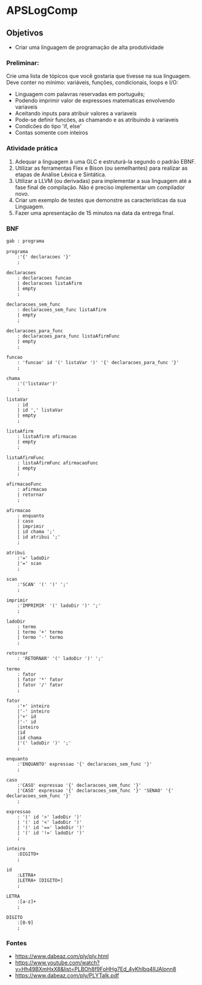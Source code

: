 # APSLogComp

## Objetivos
  * Criar uma linguagem de programação de alta produtividade

### Preliminar:
  Crie uma lista de tópicos que você gostaria que tivesse na sua linguagem. Deve conter no mínimo:  variáveis, funções, condicionais, loops e I/O:
  
  * Linguagem com palavras reservadas em português;
  * Podendo imprimir valor de expressoes matematicas envolvendo variaveis
  * Aceitando inputs para atribuir valores a variaveis
  * Pode-se definir funcões, as chamando e as atribuindo à variaveis
  * Condicões do tipo 'if, else'
  * Contas somente com inteiros

### Atividade prática

  1. Adequar a linguagem à uma GLC e estruturá-la segundo o padrão EBNF.
  2. Utilizar as ferramentas Flex e Bison (ou semelhantes) para realizar as etapas de Análise Léxica e
  Sintática.
  3. Utilizar a LLVM (ou derivadas) para implementar a sua linguagem até a fase final de compilação.
  Não é preciso implementar um compilador novo.
  4. Criar um exemplo de testes que demonstre as características da sua Linguagem.
  5. Fazer uma apresentação de 15 minutos na data da entrega final.

### BNF

  ```
  gab : programa

  programa
      :'{' declaracoes '}'
      ;

  declaracoes 
      : declaracoes funcao
      | declaracoes listaAfirm
      | empty
      ;

  declaracoes_sem_func 
      : declaracoes_sem_func listaAfirm
      | empty
      ;

  declaracoes_para_func 
      : declaracoes_para_func listaAfirmFunc
      | empty
      ;

  funcao
      : 'funcao' id '(' listaVar ')' '{' declaracoes_para_func '}'
      ;

  chama
      :'('listaVar')'
      ;

  listaVar   
      : id
      | id ',' listaVar
      | empty
      ;

  listaAfirm
      : listaAfirm afirmacao
      | empty
      ;

  listaAfirmFunc 
      : listaAfirmFunc afirmacaoFunc
      | empty
      ;

  afirmacaoFunc 
      : afirmacao
      | retornar
      ;

  afirmacao 
      : enquanto
      | caso
      | imprimir
      | id chama ';'
      | id atribui ';'
      ;

  atribui
      :'=' ladoDir
      |'=' scan
      ;

  scan
      :'SCAN' '(' ')' ';'
      ;

  imprimir
      :'IMPRIMIR' '(' ladoDir ')' ';'
      ;

  ladoDir
      : termo
      | termo '+' termo
      | termo '-' termo 
      ;

  retornar
      : 'RETORNAR' '(' ladoDir ')' ';'
      
  termo
      : fator
      | fator '*' fator
      | fator '/' fator 
      ;

  fator 
      :'+' inteiro
      |'-' inteiro
      |'+' id
      |'-' id
      |inteiro
      |id
      |id chama
      |'(' ladoDir ')' ';'
      ;

  enquanto
      :'ENQUANTO' expressao '{' declaracoes_sem_func '}'
      ;

  caso
      :'CASO' expressao '{' declaracoes_sem_func '}'
      |'CASO' expressao '{' declaracoes_sem_func '}' 'SENAO' '{' declaracoes_sem_func '}'
      ;

  expressao
      : '(' id '>' ladoDir ')'
      | '(' id '<' ladoDir ')'
      | '(' id '==' ladoDir ')'
      | '(' id '!=' ladoDir ')'
      ;

  inteiro
      :DIGITO+
      ;

  id
      :LETRA+
      |LETRA+ [DIGITO+]
      ;

  LETRA
      :[a-z]+
      ;

  DIGITO
      :[0-9]
      ;
  ```

### Fontes

* https://www.dabeaz.com/ply/ply.html
* https://www.youtube.com/watch?v=Hh49BXmHxX8&list=PLBOh8f9FoHHg7Ed_4yKhIbq4lIJAlonn8
* https://www.dabeaz.com/ply/PLYTalk.pdf

  
